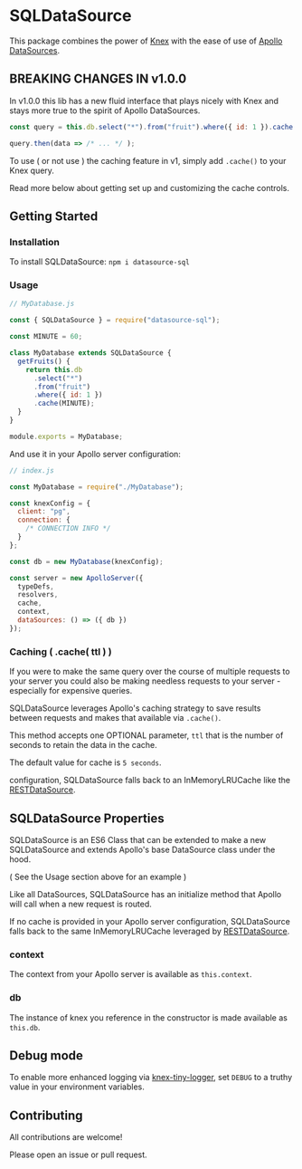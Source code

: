 # SQLDataSource

This package combines the power of [Knex] with the ease of use of [Apollo DataSources].

## BREAKING CHANGES IN v1.0.0

In v1.0.0 this lib has a new fluid interface that plays nicely with Knex and stays more true to the spirit of Apollo DataSources.

```js
const query = this.db.select("*").from("fruit").where({ id: 1 }).cache();

query.then(data => /* ... */ );
```

To use ( or not use ) the caching feature in v1, simply add `.cache()` to your Knex query.

Read more below about getting set up and customizing the cache controls.

## Getting Started

### Installation

To install SQLDataSource: `npm i datasource-sql`

### Usage

```js
// MyDatabase.js

const { SQLDataSource } = require("datasource-sql");

const MINUTE = 60;

class MyDatabase extends SQLDataSource {
  getFruits() {
    return this.db
      .select("*")
      .from("fruit")
      .where({ id: 1 })
      .cache(MINUTE);
  }
}

module.exports = MyDatabase;
```

And use it in your Apollo server configuration:

```js
// index.js

const MyDatabase = require("./MyDatabase");

const knexConfig = {
  client: "pg",
  connection: {
    /* CONNECTION INFO */
  }
};

const db = new MyDatabase(knexConfig);

const server = new ApolloServer({
  typeDefs,
  resolvers,
  cache,
  context,
  dataSources: () => ({ db })
});
```

### Caching ( .cache( ttl ) )

If you were to make the same query over the course of multiple requests to your server you could also be making needless requests to your server - especially for expensive queries.

SQLDataSource leverages Apollo's caching strategy to save results between requests and makes that available via `.cache()`.

This method accepts one OPTIONAL parameter, `ttl` that is the number of seconds to retain the data in the cache.

The default value for cache is `5 seconds`.

configuration, SQLDataSource falls back to an InMemoryLRUCache like the [RESTDataSource].

## SQLDataSource Properties

SQLDataSource is an ES6 Class that can be extended to make a new SQLDataSource and extends Apollo's base DataSource class under the hood.

( See the Usage section above for an example )

Like all DataSources, SQLDataSource has an initialize method that Apollo will call when a new request is routed.

If no cache is provided in your Apollo server configuration, SQLDataSource falls back to the same InMemoryLRUCache leveraged by [RESTDataSource].

### context

The context from your Apollo server is available as `this.context`.

### db

The instance of knex you reference in the constructor is made available as `this.db`.

## Debug mode

To enable more enhanced logging via [knex-tiny-logger], set `DEBUG` to a truthy value in your environment variables.

## Contributing

All contributions are welcome!

Please open an issue or pull request.

[knex]: https://knexjs.org/
[apollo datasources]: https://www.apollographql.com/docs/apollo-server/features/data-sources.html
[dataloader]: https://github.com/facebook/dataloader
[inmemorylrucache]: https://github.com/apollographql/apollo-server/tree/master/packages/apollo-server-caching
[restdatasource]: https://www.apollographql.com/docs/apollo-server/features/data-sources.html#REST-Data-Source
[knex-tiny-logger]: https://github.com/khmm12/knex-tiny-logger
